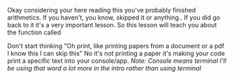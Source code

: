 Okay considering your here reading this you've probably finished arithmetics. If you haven't, you know, skipped it or anything.. If you did go back to it it's a very important lesson. So this lesson will teach you about the function called

Don't start thinking "Oh print, like printing papers from a document or a pdf I know this I can skip this" No it's not printing a paper it's making your code print a specific text into your console/app. *Note: Console means terminal I'll be using that word a lot more in the intro rather than using terminal* 
